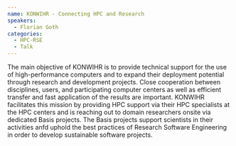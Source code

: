 ```yaml
---
name: KONWIHR - Connecting HPC and Research
speakers:
  - Florian Goth
categories:
  - HPC-RSE
  - Talk
---
```


The main objective of KONWIHR is to provide technical support for the use of high-performance computers and to expand their deployment potential through research and development projects. Close cooperation between disciplines, users, and participating computer centers as well as efficient transfer and fast application of the results are important.
KONWIHR facilitates this mission by providing HPC support via their HPC specialists at the HPC centers
and is reaching out to domain researchers onsite via dedicated Basis projects. 
The Basis projects support scientists in their activities anfd uphold the best practices of Research Software Engineering
in order to develop sustainable software projects.